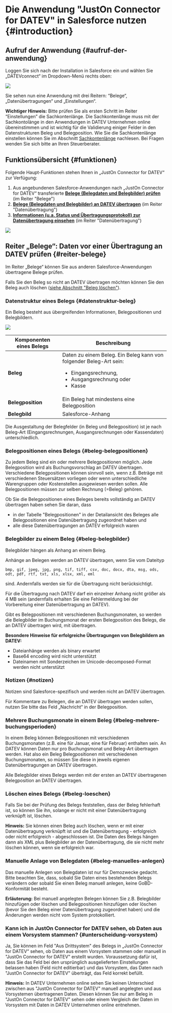 # Die Anwendung "JustOn Connector for DATEV" in Salesforce nutzen {#introduction}

## Aufruf der Anwendung {#aufruf-der-anwendung}

Loggen Sie sich nach der Installation in Salesforce ein und wählen Sie „DATEVconnect“ im Dropdown-Menü rechts oben:

![](/images/03_open-app.png)

Sie sehen nun eine Anwendung mit drei Reitern: “Belege“, „Datenübertragungen“ und „Einstellungen“.

**Wichtiger Hinweis:** Bitte prüfen Sie als ersten Schritt im Reiter “Einstellungen” die Sachkontenlänge. Die Sachkontenlänge muss mit der Sachkontolänge in den Anwendungen in DATEV Unternehmen online übereinstimmen und ist wichtig für die Validierung einiger Felder in den Datenstrukturen Beleg und Belegposition. Wie Sie die Sachkontenlänge einstellen können Sie im Abschnitt [Sachkontenlänge](2-3_einstellungen.md#sachkontenlaenge) nachlesen. Bei Fragen wenden Sie sich bitte an Ihren Steuerberater.


## Funktionsübersicht {#funktionen}
  
Folgende Haupt-Funktionen stehen Ihnen in „JustOn Connector for DATEV“ zur Verfügung:

1.	Aus angebundenen Salesforce-Anwendungen nach „JustOn Connector for DATEV“ transferierte [**Belege (Belegdaten und Belegbilder) prüfen**](#reiter-belege) (im Reiter "Belege")
2.	[**Belege (Belegdaten und Belegbilder) an DATEV übertragen**](2-2_reiter-datenuebertragung-neu.md#reiter-datenuebertragung) (im Reiter "Datenübertragung")
2.	[**Informationen (u.a. Status und Übertragungsprotokoll) zur Datenübertragung einsehen**](2-2_reiter-datenuebertragung-weiteres.md#status-aktualisieren) (im Reiter "Datenübertragung") 

	
![](/images/04_functions.png)


## Reiter „Belege“: Daten vor einer Übertragung an DATEV prüfen {#reiter-belege}

Im Reiter „Belege“ können Sie aus anderen Salesforce-Anwendungen übertragene Belege prüfen. 

Falls Sie den Beleg so nicht an DATEV übertragen möchten können Sie den Beleg auch löschen ([siehe Abschnitt "Beleg löschen"](#beleg-loeschen)).


### Datenstruktur eines Belegs {#datenstruktur-beleg}

Ein Beleg besteht aus übergreifenden Informationen, Belegpositionen und Belegbildern.

![](/images/05_data-structure.png)

| **Komponenten eines Belegs** | **Beschreibung** |
| --- | --- | 
| **Beleg**	| Daten zu einem Beleg. Ein Beleg kann von folgender Beleg-Art sein: <ul><li>Eingangsrechnung,</li><li>Ausgangsrechnung oder</li><li>Kasse</li></ul> |
| **Belegposition**| Ein Beleg hat mindestens eine Belegposition | 
| **Belegbild** | Salesforce-Anhang |


Die Ausgestaltung der Belegfelder (in Beleg und Belegposition) ist je nach Beleg-Art (Eingangsrechnungen, Ausgangsrechnungen oder Kassendaten) unterschiedlich.


### Belegpositionen eines Belegs {#beleg-belegpositionen}
Zu jedem Beleg sind ein oder mehrere Belegpositionen möglich. Jede Belegposition wird als Buchungsvorschlag an DATEV übertragen. Verschiedene Belegpositionen können sinnvoll sein, wenn z.B. Beträge mit verschiedenen Steuersätzen vorliegen oder wenn unterschiedliche Warengruppen oder Kostenstellen ausgewiesen werden sollen. Alle Belegpositionen müssen zur selben Rechnung (=Beleg) gehören.

Ob Sie die Belegpositionen eines Beleges bereits vollständig an DATEV übertragen haben sehen Sie daran, dass 
* in der Tabelle "Belegpositionen" in der Detailansicht des Beleges alle Belegpositionen eine Datenübertragung zugeordnet haben und 
* alle diese Datenübertragungen an DATEV erfolgreich waren

### Belegbilder zu einem Beleg {#beleg-belegbilder}
Belegbilder hängen als Anhang an einem Beleg. 

Anhänge an Belegen werden an DATEV übertragen, wenn Sie vom Dateityp
```
bmp, gif, jpeg, jpg, png, tif, tiff, csv, doc, docx, dta, msg, ods, odt, pdf, rtf, txt, xls, xlsx, xml, eml
```

sind. Andernfalls werden sie für die Übertragung nicht berücksichtigt.

Für die Übertragung nach DATEV darf ein einzelner Anhang nicht größer als 4 MB sein (andernfalls erhalten Sie eine Fehlermeldung bei der Vorbereitung einer Datenübertragung an DATEV).

Gibt es Belegpositionen mit verschiedenen Buchungsmonaten, so werden die Belegbilder im Buchungsmonat der ersten Belegposition des Belegs, die an DATEV übertragen wird, mit übertragen. 


**Besondere Hinweise für erfolgreiche Übertragungen von Belegbildern an DATEV:**
*	Dateianhänge werden als binary erwartet
*	Base64 encoding wird nicht unterstützt
*	Dateinamen mit Sonderzeichen im Unicode-decomposed-Format werden nicht unterstützt

### Notizen {#notizen}
Notizen sind Salesforce-spezifisch und werden nicht an DATEV übertragen.

Für Kommentare zu Belegen, die an DATEV übertragen werden sollen, nutzen Sie bitte das Feld „Nachricht“ in der Belegposition.


### Mehrere Buchungsmonate in einem Beleg {#beleg-mehrere-buchungsperioden}
In einem Beleg können Belegpositionen mit verschiedenen Buchungsmonaten (z.B. eine für Januar, eine für Februar) enthalten sein. An DATEV können Daten nur pro Buchungsmonat und Beleg-Art übertragen werden. Hat also ein Beleg Belegpositionen mit verschiedenen Buchungsmonaten, so müssen Sie diese in jeweils eigenen Datenübertragungen an DATEV übertragen.

Alle Belegbilder eines Belegs werden mit der ersten an DATEV übertragenen Belegposition an DATEV übertragen.

### Löschen eines Belegs {#beleg-loeschen}
Falls Sie bei der Prüfung des Belegs feststellen, dass der Beleg fehlerhaft ist, so können Sie ihn, solange er nicht mit einer Datenübertragung verknüpft ist, löschen.

**Hinweis:** Sie können einen Beleg auch löschen, wenn er mit einer Datenübertragung verknüpft ist und die Datenübertragung - erfolgreich oder nicht erfolgreich - abgeschlossen ist. Die Daten des Belegs hängen dann als XML plus Belegbilder an der Datenübertragung, die sie nicht mehr löschen können, wenn sie erfolgreich war. 

### Manuelle Anlage von Belegdaten {#beleg-manuelles-anlegen}
Das manuelle Anlegen von Belegdaten ist nur für Demozwecke gedacht. Bitte beachten Sie, dass, sobald Sie Daten eines bestehenden Belegs verändern oder sobald Sie einen Beleg manuell anlegen, keine GoBD-Konformität besteht.

**Erläuterung:** Bei manuell angelegten Belegen können Sie z.B. Belegbilder hinzufügen oder löschen und Belegpositionen hinzufügen oder löschen (bevor Sie den Beleg einer Datenübertragung zugeordnet haben) und die Änderungen werden nicht vom System protokolliert. 

### Kann ich in JustOn Connector for DATEV sehen, ob Daten aus einem Vorsystem stammen? {#unterscheidung-vorsystem}

Ja, Sie können im Feld "Aus Drittsystem" des Belegs in „JustOn Connector for DATEV“ sehen, ob Daten aus einem Vorsystem stammen oder manuell in "JustOn Connector for DATEV" erstellt wurden. Voraussetzung dafür ist, dass Sie das Feld bei den ursprünglich ausgelieferten Einstellungen belassen haben (Feld nicht editierbar) und das Vorsystem, das Daten nach "JustOn Connector for DATEV" überträgt, das Feld korrekt befüllt. 

**Hinweis:** In DATEV Unternehmen online sehen Sie keinen Unterschied zwischen aus "JustOn Connector for DATEV" manuell angelegten und aus Vorsystemen übertragenen Daten. Diesen können Sie nur am Beleg in "JustOn Connector for DATEV" sehen oder einem Vergleich der Daten im Vorsystem mit Daten in DATEV Unternehmen online entnehmen.
